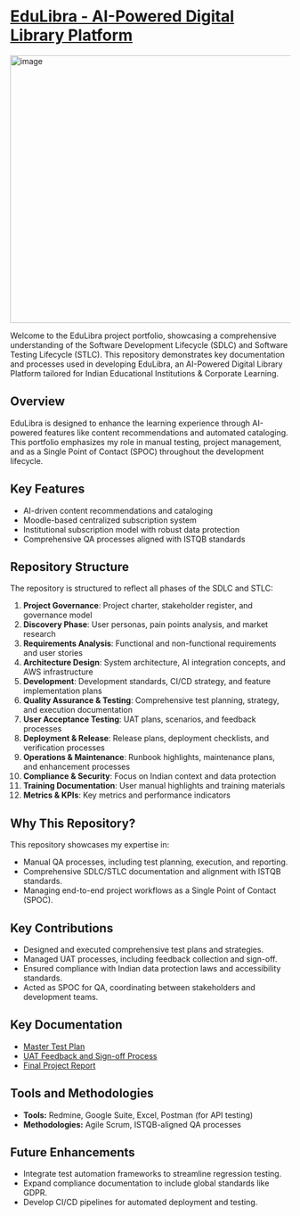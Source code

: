 # [EduLibra - AI-Powered Digital Library Platform](1_product_description.md)
<img width="1200" height="480" alt="image" src="https://github.com/user-attachments/assets/99f78731-f49d-41ed-9ffa-86ee26b5673d" />


Welcome to the EduLibra project portfolio, showcasing a comprehensive understanding of the Software Development Lifecycle (SDLC) and Software Testing Lifecycle (STLC). This repository demonstrates key documentation and processes used in developing EduLibra, an AI-Powered Digital Library Platform tailored for Indian Educational Institutions & Corporate Learning.

## Overview

EduLibra is designed to enhance the learning experience through AI-powered features like content recommendations and automated cataloging. This portfolio emphasizes my role in manual testing, project management, and as a Single Point of Contact (SPOC) throughout the development lifecycle.

## Key Features

- AI-driven content recommendations and cataloging
- Moodle-based centralized subscription system
- Institutional subscription model with robust data protection
- Comprehensive QA processes aligned with ISTQB standards

## Repository Structure

The repository is structured to reflect all phases of the SDLC and STLC:
1. **Project Governance**: Project charter, stakeholder register, and governance model
2. **Discovery Phase**: User personas, pain points analysis, and market research
3. **Requirements Analysis**: Functional and non-functional requirements and user stories
4. **Architecture Design**: System architecture, AI integration concepts, and AWS infrastructure
5. **Development**: Development standards, CI/CD strategy, and feature implementation plans
6. **Quality Assurance & Testing**: Comprehensive test planning, strategy, and execution documentation
7. **User Acceptance Testing**: UAT plans, scenarios, and feedback processes
8. **Deployment & Release**: Release plans, deployment checklists, and verification processes
9. **Operations & Maintenance**: Runbook highlights, maintenance plans, and enhancement processes
10. **Compliance & Security**: Focus on Indian context and data protection
11. **Training Documentation**: User manual highlights and training materials
12. **Metrics & KPIs**: Key metrics and performance indicators

## Why This Repository?

This repository showcases my expertise in:
- Manual QA processes, including test planning, execution, and reporting.
- Comprehensive SDLC/STLC documentation and alignment with ISTQB standards.
- Managing end-to-end project workflows as a Single Point of Contact (SPOC).

## Key Contributions

- Designed and executed comprehensive test plans and strategies.
- Managed UAT processes, including feedback collection and sign-off.
- Ensured compliance with Indian data protection laws and accessibility standards.
- Acted as SPOC for QA, coordinating between stakeholders and development teams.

## Key Documentation

- [Master Test Plan](./06-quality-assurance-testing/06.1-test-planning/master-test-plan.md)
- [UAT Feedback and Sign-off Process](./07-user-acceptance-testing/uat-feedback-signoff-process.md)
- [Final Project Report](./final-project-report.md)

## Tools and Methodologies

- **Tools:** Redmine, Google Suite, Excel, Postman (for API testing)
- **Methodologies:** Agile Scrum, ISTQB-aligned QA processes

## Future Enhancements

- Integrate test automation frameworks to streamline regression testing.
- Expand compliance documentation to include global standards like GDPR.
- Develop CI/CD pipelines for automated deployment and testing.
